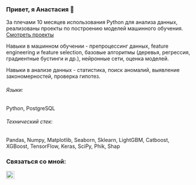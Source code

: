 ### Привет, я Анастасия 👋

За плечами 10 месяцев использования Python для анализа данных, реализованы проекты по построению моделей машинного обучения. [Смотреть проекты](https://github.com/AnastasiaZaitceva/Portfolio)

Навыки в машинном обучении - препроцессинг данных, feature engineering и feature selection, базовые алгоритмы (деревья, регрессия, градиентные бустинги и др.), нейронные сети, оценка моделей.

Навыки в анализе данных - статистика, поиск аномалий, выявление закономерностей, проверка гипотез.

###### Языки:
Python, PostgreSQL

###### Технический стек: 
Pandas, Numpy, Matplotlib, Seaborn, Sklearn, LightGBM, Catboost, XGBoost, TensorFlow, Keras, SciPy, Phik, Shap

### Связаться со мной: 
[<img align="left" alt="Zaitseva_AA | Telegram" width="22px" src="https://cdn.jsdelivr.net/npm/simple-icons@v3/icons/telegram.svg" />](https://t.me/Zaitseva_AA)





